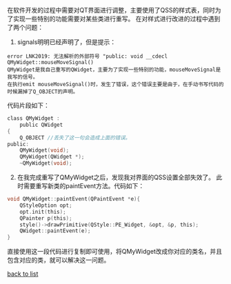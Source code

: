 在软件开发的过程中需要对QT界面进行调整，主要使用了QSS的样式表，同时为了实现一些特别的功能需要对某些类进行重写。
在对样式进行改进的过程中遇到了两个问题：
1. signals明明已经声明了，但是提示：
```shell
error LNK2019: 无法解析的外部符号 "public: void __cdecl QMyWidget::mouseMoveSignal()
QMyWidget是我自己重写的QWidget，主要为了实现一些特别的功能，mouseMoveSignal是我写的信号。
在执行emit mouseMoveSignal()时，发生了错误，这个错误主要是由于，在手动书写代码的时候漏掉了Q_OBJECT的声明。
```

代码片段如下：
```c
class QMyWidget :
	public QWidget
{
	Q_OBJECT //丢失了这一句会造成上面的错误。
public:
	QMyWidget(void);
	QMyWidget(QWidget *);
	~QMyWidget(void);
```

2. 在我完成重写了QMyWidget之后，发现我对界面的QSS设置全部失效了。
此时需要重写新类的paintEvent方法。代码如下：
```c
void QMyWidget::paintEvent(QPaintEvent *e){
    QStyleOption opt;
    opt.init(this);
    QPainter p(this);
    style()->drawPrimitive(QStyle::PE_Widget, &opt, &p, this);
    QWidget::paintEvent(e);
}
```
直接使用这一段代码进行复制即可使用，将QMyWidget改成你对应的类名，并且包含对应的类，就可以解决这一问题。

[back to list](../index.md)